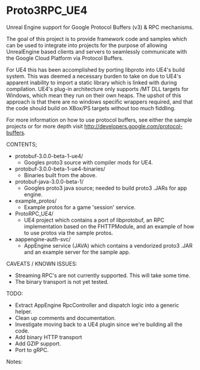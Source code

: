 # Proto3RPC_UE4
Unreal Engine support for Google Protocol Buffers (v3) &amp; RPC mechanisms.

The goal of this project is to provide framework code and samples which can be used
to integrate into projects for the purpose of allowing UnrealEngine based clients and
servers to seamlessly communicate with the Google Cloud Platform via Protocol Buffers.

For UE4 this has been accomplished by porting libproto into UE4's build system. This
was deemed a necessary burden to take on due to UE4's apparent inability to import
a static library which is linked with during compilation. UE4's plug-in architecture
only supports /MT DLL targets for Windows, which mean they run on their own heaps.
The upshot of this approach is that there are no windows specific wrappers required,
and that the code should build on XBox/PS targets without too much fiddling.

For more information on how to use protocol buffers, see either the sample projects
or for more depth visit http://developers.google.com/protocol-buffers.

CONTENTS;
  - protobuf-3.0.0-beta-1-ue4/
    - Googles proto3 source with compiler mods for UE4.
  - protobuf-3.0.0-beta-1-ue4-binaries/
    - Binaries built from the above.
  - protobuf-java-3.0.0-beta-1/
    - Googles proto3 java source; needed to build proto3 .JARs for app engine.
  - example_protos/ 
    - Example protos for a game 'session' service.
  - ProtoRPC_UE4/
    - UE4 project which contains a port of libprotobuf, an RPC implementation based
      on the FHTTPModule, and an example of how to use protos via the sample protos.
  - aappengine-auth-svc/
    - AppEngine service (JAVA) which contains a vendorized proto3 .JAR and
      an example server for the sample app.

CAVEATS / KNOWN ISSUES:
  - Streaming RPC's are not currently supported. This will take some time.
  - The binary transport is not yet tested.

TODO:
  - Extract AppEngine RpcController and dispatch logic into a generic helper.
  - Clean up comments and documentation.
  - Investigate moving back to a UE4 plugin since we're building all the code.
  - Add binary HTTP transport
  - Add GZIP support.
  - Port to gRPC.

Notes:

